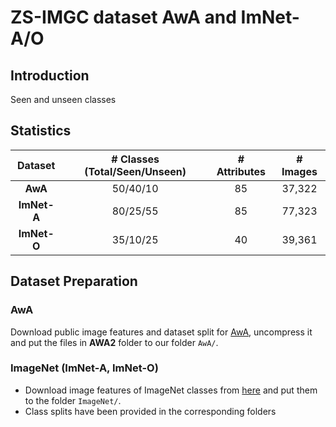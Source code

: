 # ZS-IMGC dataset AwA and ImNet-A/O

## Introduction

Seen and unseen classes


## Statistics
|Dataset| # Classes (Total/Seen/Unseen) | # Attributes |# Images|
|:------:|:------:|:------:|:------:|
|**AwA**|50/40/10| 85 |37,322|
|**ImNet-A**|80/25/55| 85 |77,323|
|**ImNet-O**|35/10/25| 40 |39,361|

## Dataset Preparation

### AwA
Download public image features and dataset split for [AwA](http://datasets.d2.mpi-inf.mpg.de/xian/xlsa17.zip), uncompress it and put the files in **AWA2** folder to our folder `AwA/`.

### ImageNet (ImNet-A, ImNet-O)
- Download image features of ImageNet classes from [here](https://drive.google.com/drive/folders/1An6nLXRRvlKSCbJoKKlqTNDvgN7PyvvW) and put them to the folder `ImageNet/`.
- Class splits have been provided in the corresponding folders